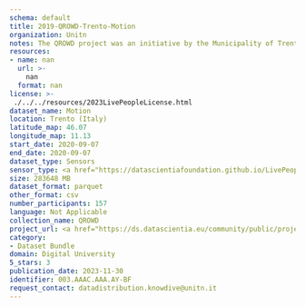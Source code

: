 ```yaml
---
schema: default
title: 2019-QROWD-Trento-Motion
organization: Unitn
notes: The QROWD project was an initiative by the Municipality of Trento to collect information about traffic, usage of parking for cars, motorcycles, and yellow-line parking spots in a fairly cost-effective manner. It involved sensor data collection with the i-Log application from respondents within the municipality of Trento in 2019. This data was used in the validation of other data sources, such as the data collected from the street cameras and other municipality sensors. This was a data fusion experiment, combining data from municipal sensors, other sources, such as google street view, and citizen data collected from respondents using the i-Log app. The main participants in this study were students from the University of Trento. In addition to the smart phone sensor data, demographic data, pictures, and questionnaire data was collected from the respondents.
resources:
- name: nan
  url: >-
    nan
  format: nan
license: >-
 ./../../resources/2023LivePeopleLicense.html
dataset_name: Motion
location: Trento (Italy)
latitude_map: 46.07
longitude_map: 11.13
start_date: 2020-09-07
end_date: 2020-09-07
dataset_type: Sensors
sensor_type: <a href="https://datascientiafoundation.github.io/LivePeople/datasets/2019-QRD-Trento-Accelerometer%20Event/">accelerometer</a>, <a href="https://datascientiafoundation.github.io/LivePeople/datasets/2019-QRD-Trento-Activities%20Per%20Time/">activities </a>
size: 283648 MB
dataset_format: parquet
other_format: csv
number_participants: 157
language: Not Applicable
collection_name: QROWD
project_url: <a href="https://ds.datascientia.eu/community/public/projects/9e382c6d-6885-45df-97cb-d24fcbacc0a7">https://ds.datascientia.eu/community/public/projects/9e382c6d-6885-45df-97cb-d24fcbacc0a7</a>
category:
- Dataset Bundle
domain: Digital University
5_stars: 3
publication_date: 2023-11-30
identifier: 003.AAAC.AAA.AY-BF
request_contact: datadistribution.knowdive@unitn.it
---
```



